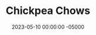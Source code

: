 ---
layout: post
title:  "Chickpea Chows"
date:   2023-05-10 00:00:00 -05000
categories: 
- Recipes
- Protein Powder
permalink: /recipes/chickpea-chows
image: /assets/Food/Protein Powder/Chickpea Chow/chow.jpg
ing: chow-ing
facts: chow-facts
Prep: 15
Rest: 15
Cook: 
Source1: 
Source2: 
tags: 
- no bake
- chickpeas
- garbanzo bean
- cookie dough
- edible cookie dough
- cookie
- dessert hummus
- banana
- peanut butter
- peanuts
- nut butter
- pb2
- peanut flour
- whey
- casein
- protein powder
- cinnamon
- almond extract
- chopped chocolate
- ball
- dough
- gluten free
Description: These "Chickpea Chows" as I call them are a no bake healthy cookie dough recipe. They evolved out of my <a href="banana-bread-hummus">Banana Bread Hummus Spread</a> recipe, where I continued to add solids until I had a workable dough. They're naturally sweetened, filling, and a fun way to add more nutrients to your diet.  For another edible cookie dough, see my <a href="protein-cookie-dough">Edible Protein Cookie Dough</a>, or for another bean based dessert, you should make my <a href="chickpea-brownies">Chickpea Protein Brownies</a>
Instructions: 
- In the following order, blend all ingredients together in a food processor - 15.5 oz can chickpeas (drained and rinsed), peanut butter, frozen bananas, liquid sweetener, almond extract, cinnamon, salt, PB2, whey, casein, and oat flour<br><br>

- A slightly sticky cookie dough will have formed. Optionally, fold in some chopped chocolate (1/4 cup, 60 g). Freeze the food processor for about 15 minutes to harden the dough.<br><br>

- Line a cookie sheet with parchment paper. Roll the dough into balls, and place on the sheet. Lightly wetting your hands helps to roll the dough without sticking. Refrigerate or freeze to harden the dough balls, then transfer to a Ziploc bag. Store in the fridge or freezer.
---
